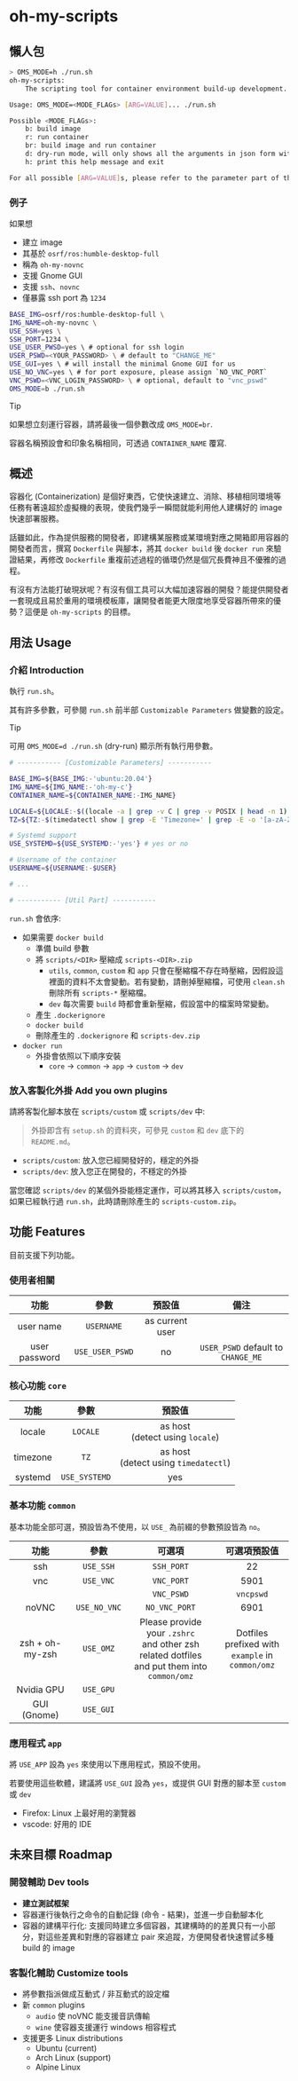 # oh-my-scripts

## 懶人包

```bash
> OMS_MODE=h ./run.sh
oh-my-scripts:
    The scripting tool for container environment build-up development. OH MY SCRIPTS!!!

Usage: OMS_MODE=<MODE_FLAGs> [ARG=VALUE]... ./run.sh

Possible <MODE_FLAGs>:
    b: build image
    r: run container
    br: build image and run container
    d: dry-run mode, will only shows all the arguments in json form without conducting any real sction
    h: print this help message and exit

For all possible [ARG=VALUE]s, please refer to the parameter part of this scripts
```

### 例子

如果想

* 建立 image
* 其基於 `osrf/ros:humble-desktop-full`
* 稱為 `oh-my-novnc`
* 支援 Gnome GUI
* 支援 `ssh`、`novnc`
* 僅暴露 ssh port 為 `1234`

```bash
BASE_IMG=osrf/ros:humble-desktop-full \
IMG_NAME=oh-my-novnc \
USE_SSH=yes \
SSH_PORT=1234 \
USE_USER_PWSD=yes \ # optional for ssh login
USER_PSWD=<YOUR_PASSWORD> \ # default to "CHANGE_ME"
USE_GUI=yes \ # will install the minimal Gnome GUI for us
USE_NO_VNC=yes \ # for port exposure, please assign `NO_VNC_PORT`
VNC_PSWD=<VNC_LOGIN_PASSWORD> \ # optional, default to "vnc_pswd"
OMS_MODE=b ./run.sh
```

> [!TIP]
> 如果想立刻運行容器，請將最後一個參數改成 `OMS_MODE=br`.
>
> 容器名稱預設會和印象名稱相同，可透過 `CONTAINER_NAME` 覆寫.

## 概述

容器化 (Containerization) 是個好東西，它使快速建立、消除、移植相同環境等任務有著遠超於虛擬機的表現，使我們幾乎一瞬間就能利用他人建構好的 image 快速部署服務。

話雖如此，作為提供服務的開發者，即建構某服務或某環境對應之開箱即用容器的開發者而言，撰寫 `Dockerfile` 與腳本，將其 `docker build` 後 `docker run` 來驗證結果，再修改 `Dockerfile` 重複前述過程的循環仍然是個冗長費神且不優雅的過程。

有沒有方法能打破現狀呢？有沒有個工具可以大幅加速容器的開發？能提供開發者一套現成且易於重用的環境模板庫，讓開發者能更大限度地享受容器所帶來的優勢？這便是 `oh-my-scripts` 的目標。

## 用法 Usage

### 介紹 Introduction

執行 `run.sh`。

其有許多參數，可參閱 `run.sh` 前半部 `Customizable Parameters` 做變數的設定。

> [!TIP]
> 可用 `OMS_MODE=d ./run.sh` (dry-run) 顯示所有執行用參數。

```bash
# ----------- [Customizable Parameters] -----------

BASE_IMG=${BASE_IMG:-'ubuntu:20.04'}
IMG_NAME=${IMG_NAME:-'oh-my-c'}
CONTAINER_NAME=${CONTAINER_NAME:-IMG_NAME}

LOCALE=${LOCALE:-$((locale -a | grep -v C | grep -v POSIX | head -n 1) || echo '')}
TZ=${TZ:-$(timedatectl show | grep -E 'Timezone=' | grep -E -o '[a-zA-Z]+\/[a-zA-Z]+' 2>/dev/null || echo "")}

# Systemd support
USE_SYSTEMD=${USE_SYSTEMD:-'yes'} # yes or no

# Username of the container
USERNAME=${USERNAME:-$USER}

# ...

# ----------- [Util Part] -----------
```

`run.sh` 會依序:

* 如果需要 `docker build`
  * 準備 build 參數
  * 將 `scripts/<DIR>` 壓縮成 `scripts-<DIR>.zip`
    * `utils`, `common`, `custom` 和 `app` 只會在壓縮檔不存在時壓縮，因假設這裡面的資料不太會變動。若有變動，請刪掉壓縮檔，可使用 `clean.sh` 刪除所有 `scripts-*` 壓縮檔。
    * `dev` 每次需要 `build` 時都會重新壓縮，假設當中的檔案時常變動。
  * 產生 `.dockerignore`
  * `docker build`
  * 刪除產生的 `.dockerignore` 和 `scripts-dev.zip`
* `docker run`
  * 外掛會依照以下順序安裝
    * `core` -> `common` -> `app` -> `custom` -> `dev`

### 放入客製化外掛 Add you own plugins

請將客製化腳本放在 `scripts/custom` 或 `scripts/dev` 中:

> 外掛即含有 `setup.sh` 的資料夾，可參見 `custom` 和 `dev` 底下的 `README.md`。

* `scripts/custom`: 放入您已經開發好的，穩定的外掛
* `scripts/dev`: 放入您正在開發的，不穩定的外掛

當您確認 `scripts/dev` 的某個外掛能穩定運作，可以將其移入 `scripts/custom`，如果已經執行過 `run.sh`，此時請刪除產生的 `scripts-custom.zip`。

## 功能 Features

目前支援下列功能。

### 使用者相關

|功能|參數|預設值|備注|
|:-:|:-:|:-:|:-:|
|user name|`USERNAME`|as current user||
|user password|`USE_USER_PSWD`|no|`USER_PSWD` default to `CHANGE_ME`|

### 核心功能 `core`

|功能|參數|預設值|
|:-:|:-:|:-:|
|locale|`LOCALE`|as host<br>(detect using `locale`)|
|timezone|`TZ`|as host<br>(detect using `timedatectl`)|
|systemd|`USE_SYSTEMD`|yes|

### 基本功能 `common`

基本功能全部可選，預設皆為不使用，以 `USE_` 為前綴的參數預設皆為 `no`。

|功能|參數|可選項|可選項預設值|
|:-:|:-:|:-:|:-:|
|ssh|`USE_SSH`|`SSH_PORT`|22|
|vnc|`USE_VNC`|`VNC_PORT`|5901|
|||`VNC_PSWD`|`vncpswd`|
|noVNC|`USE_NO_VNC`|`NO_VNC_PORT`|6901|
|zsh + oh-my-zsh|`USE_OMZ`|Please provide your `.zshrc`<br>and other zsh related dotfiles<br>and put them into `common/omz`|Dotfiles prefixed with<br>`example` in `common/omz`|
|Nvidia GPU|`USE_GPU`|||
|GUI (Gnome)|`USE_GUI`|||

### 應用程式 `app`

將 `USE_APP` 設為 `yes` 來使用以下應用程式，預設不使用。

若要使用這些軟體，建議將 `USE_GUI` 設為 `yes`，或提供 GUI 對應的腳本至 `custom` 或 `dev`

* Firefox: Linux 上最好用的瀏覽器
* vscode: 好用的 IDE

## 未來目標 Roadmap

### 開發輔助 Dev tools

* **建立測試框架**
* 容器運行後執行之命令的自動記錄 (命令 - 結果)，並進一步自動腳本化
* 容器的建構平行化: 支援同時建立多個容器，其建構時的的差異只有一小部分，對這些差異和對應的容器建立 pair 來追蹤，方便開發者快速嘗試多種 build 的 image

### 客製化輔助 Customize tools

* 將參數指派做成互動式 / 非互動式的設定檔
* 新 `common` plugins
  * `audio` 使 noVNC 能支援音訊傳輸
  * `wine` 使容器支援運行 windows 相容程式
* 支援更多 Linux distributions
  * Ubuntu (current)
  * Arch Linux (support)
  * Alpine Linux
